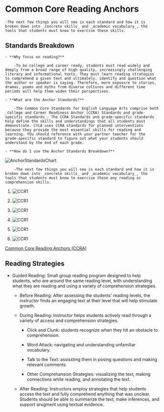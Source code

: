 # Common Core Reading Anchors

	-The next few things you will see is each standard and how it is broken down into _concrete skills_ and _academic vocabulary_, the tools that students must know to exercise those skills. 

## Standards Breakdown

	- **Why focus on reading?** 
	
		-To be college and career ready, students must read widely and deeply from a broad range of high quality, increasingly challenging literary and informational texts. They must learn reading strategies to comprehend a given text and ultimately, identify and question what the author or speaker is saying. Therefore, more exposure to stories, dramas, poems and myths from diverse cultures and different time periods will help them widen their perspectives.

	- **What are the Anchor Standards?**

		-The Common Core Standards for English Language Arts comprise both _College and Career Readiness Anchor (CCRA) Standards and grade-specific standards_. The CCRA Standards and grade-specific standards help define the skills and understandings that all students must demonstrate. CYLA uses CCRA standards for planned interventions because they provide the most essential skills for reading and learning. YOu should reference with your partner teacher for the grade-specific standard to figure out what your students should understand by the end of each grade.

	- **How do I use the Anchor Standards Breakdown?**

![AnchorStandardsChart](/_images/anchor_standards.png)

		-The next few things you will see is each standard and how it is broken down into _concrete skills_ and _academic vocabulary_, the tools that students must know to exercise those any reading or comprehension skills. 

1. ![CCR1](/_images/CCR1.png)

2. ![CCR1](/_images/CCR2.png)

3. ![CCR1](/_images/CCR3.png)

4. ![CCR1](/_images/CCR4.png)

5. ![CCR1](/_images/CCR5.png)

6. ![CCR1](/_images/CCR6.png)



[Common Core Reading Anchors (CCRA)](http://www.corestandards.org/ELA-Literacy/CCRA/R/)


## Reading Strategies

- Guided Reading: Small group reading program designed to help students, who are around the same reading level, with understanding what they are reading and using a variety of comprehension strategies.

	- Before Reading: After assessing the students' reading levels, the instructor finds an engaging text at their level that will help stimulate growth.

	- During Reading: Instructor helps students actively read through a variety of access and comprehension strategies. 

		- Click and Clunk: students recognize when they hit an obstacle to comprehension.

		- Word Attack: navigating and understanding unfamiliar vocabulary.

		- Talk to the Text: assissting them in posing questions and making relevant comments.

		- Other Comprehansion Strategies: visualizing the text, making connections while reading, and annotating the text.

	- After Reading: Instructors employ strategies that help students access the text and fully comprehend anything that was unclear. Students should be able to summarize the text, make inferences, and support arugment using textual evidence.